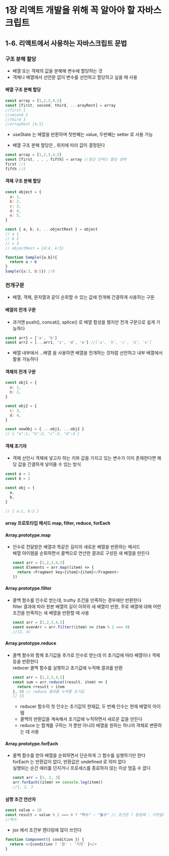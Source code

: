 # 1장 리액트 개발을 위해 꼭 알아야 할 자바스크립트 

## 1-6. 리액트에서 사용하는 자바스크립트 문법 

### 구조 분해 할당
- 배열 또는 객체의 값을 분해해 변수에 할당하는 것
- 객체나 배열에서 선언문 없이 변수를 선언하고 할당하고 싶을 때 사용

#### 배열 구조 분해 할당
```js
const array = [1,2,3,4,5]
const [first, second, third, ...arayRest] = array
//first 1
//second 2
//third 3
//arrayRest [4,5]
```
- useState 는 배열을 반환하며 첫번째는 value, 두번째는 setter 로 사용 가능
  
- 배열 구조 분해 할당은 , 위치에 따라 값이 결정된다 
```js
const array = [1,2,3,4,5]
const [first, , , , fifth] = array //중간 인덱스 할당 생략
first //1
fifth //5
```

#### 객체 구조 분해 할당
```js
const object = {
  a: 1,
  b: 2,
  c: 3,
  d: 4,
  e: 5,
}

const { a, b, c, ...objectRest } = object
// a 1
// b 2
// c 3
// objectRest = {d:4, e:5}

function Sample({a,b}){
  return a + b
}
Sample({a:3, b:5}) //8
```

### 전개구문
- 배열, 객체, 문자열과 같이 순회할 수 있는 값에 전개해 간결하게 사용하는 구문

#### 배열의 전개 구문
- 과거엔 push(), concat(), splice() 로 배열 합성을 했지만 전개 구문으로 쉽게 가능하다
```js
const arr1 = ['a', 'b']
const arr2 = [...arr1, 'c', 'd', 'e'] //['a', 'b', 'c', 'd', 'e']
```
- 배열 내부에서 ...배열 을 사용하면 배열을 전개하는 것처럼 선언하고 내부 배열에서 활용 가능하다 

#### 객체의 전개 구문
```js
const obj1 = {
  a: 1,
  b: 2,
}

const obj2 = {
  c: 3,
  d: 4,
}

const newObj = { ...obj1, ...obj2 }
// { "a":1, "b":2, "c":3, "d":4 }
```

#### 객체 초기자
- 객체 선언시 객체에 넣고자 하는 키와 값을 가지고 있는 변수가 이미 존재한다면 해당 값을 간결하게 넣어줄 수 있는 방식
```js
const a = 1
const b = 2

const obj = {
  a,
  b,
}

// { a:1, b:2 }
```

#### array 프로토타입 메서드 map, filter, reduce, forEach 

#### Array.prototype.map
- 인수로 전달받은 배열과 똑같은 길이의 새로운 배열을 반환하는 메서드
  <br/> 배열 아이템을 순회하면서 콜백으로 연산한 결과로 구성된 새 배열을 만든다
  ```js
  const arr = [1,2,3,4,5]
  const Elements = arr.map((item) => {
    return <Fragment key={item}>{item}</Fragment>
  })
  ```
  
#### Array.prototype.filter
- 콜백 함수를 인수로 받는데, truthy 조건을 만족하는 경우에만 반환한다 
  <br/> filter 결과에 따라 원본 배열의 길이 이하의 새 배열이 반환, 주로 배열에 대해 어떤 조건을 만족하는 새 배열을 반환할 때 사용
  ```js
  const arr = [1,2,3,4,5]
  const evenArr = arr.filter((item) => item % 2 === 0)
  //[2, 4]
  ```
  
#### Array.prototype.reduce
- 콜백 함수와 함께 초기값을 추가로 인수로 받는데 이 초기값에 따라 배열이나 객체 등을 반환한다
  <br/> reducer 콜백 함수를 실행하고 초기값에 누적해 결과를 반환
  ```js
  const arr = [1,2,3,4,5]
  const sum = arr.reduce((result, item) => {
    return rresult + item
  }, 0) // reduce 결과를 누적할 초기값 
  // 15
  ```
  - reducer 함수의 첫 인수는 초기값의 현재값, 두 번째 인수는 현재 배열의 아이템
  - 콜백의 반환값을 계속해서 초기값에 누적하면서 새로운 값을 만든다
  - reduce 는 합계를 구하는 거 뿐만 아니라 배열을 원하는 하나의 객체로 변환하는 데 사용
  
#### Array.prototype.forEach
- 콜백 함수를 받아 배열을 순회하면서 단순하게 그 함수를 실행하기만 한다
  <br/> forEach 는 반환값이 없다, 반환값은 undefined 로 의미 없다
  <br/> 실행되는 순간 에러를 던지거나 프로세스를 종료하지 않는 이상 멈출 수 없다
  ```js
  const arr = [1, 2, 3]
  arr.forEach((item) => console.log(item))
  //1, 2, 3
  ```
  
#### 삼항 조건 연산자
```js
const value = 10
const result = value % 2 === 0 ? "짝수" : "홀수" // 조건문 ? 참일때 : 거짓일때
//짝수
```

- jsx 에서 조건부 렌더링에 많이 쓰인다
```js
function Component({ condition }) {
  return <>{condition ? '참' : '거짓' }</>
}
```
  
